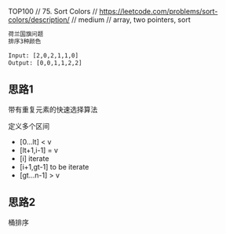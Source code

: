 TOP100
// 75. Sort Colors
// https://leetcode.com/problems/sort-colors/description/
// medium
// array, two pointers, sort

```html
荷兰国旗问题
排序3种颜色

Input: [2,0,2,1,1,0]
Output: [0,0,1,1,2,2]
```
 
## 思路1
带有重复元素的快速选择算法


定义多个区间  
- [0...lt] < v  
- [lt+1,i-1] = v
- [i] iterate
- [i+1,gt-1] to be iterate
- [gt...n-1] > v

## 思路2
桶排序